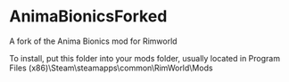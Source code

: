 # AnimaBionicsForked
A fork of the Anima Bionics mod for Rimworld

To install, put this folder into your mods folder, usually located in 
Program Files (x86)\Steam\steamapps\common\RimWorld\Mods
